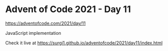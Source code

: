 # Advent of Code 2021 - Day 11

https://adventofcode.com/2021/day/11

JavaScript implementation

Check it live at https://surgi1.github.io/adventofcode/2021/day11/index.html